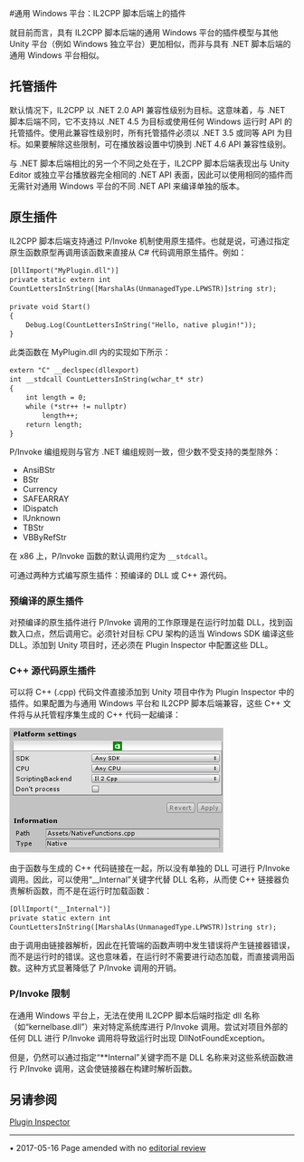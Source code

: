 #通用 Windows 平台：IL2CPP 脚本后端上的插件

就目前而言，具有 IL2CPP 脚本后端的通用 Windows 平台的插件模型与其他 Unity 平台（例如 Windows 独立平台）更加相似，而非与具有 .NET 脚本后端的通用 Windows 平台相似。

## 托管插件

默认情况下，IL2CPP 以 .NET 2.0 API 兼容性级别为目标。这意味着，与 .NET 脚本后端不同，它不支持以 .NET 4.5 为目标或使用任何 Windows 运行时 API 的托管插件。使用此兼容性级别时，所有托管插件必须以 .NET 3.5 或同等 API 为目标。如果要解除这些限制，可在播放器设置中切换到 .NET 4.6 API 兼容性级别。

与 .NET 脚本后端相比的另一个不同之处在于，IL2CPP 脚本后端表现出与 Unity Editor 或独立平台播放器完全相同的 .NET API 表面，因此可以使用相同的插件而无需针对通用 Windows 平台的不同 .NET API 来编译单独的版本。

## 原生插件

IL2CPP 脚本后端支持通过 P/Invoke 机制使用原生插件。也就是说，可通过指定原生函数原型再调用该函数来直接从 C# 代码调用原生插件。例如：

    [DllImport("MyPlugin.dll")]
    private static extern int CountLettersInString([MarshalAs(UnmanagedType.LPWSTR)]string str);

    private void Start()
    {
        Debug.Log(CountLettersInString("Hello, native plugin!"));
    }
    
此类函数在 MyPlugin.dll 内的实现如下所示：

    extern "C" __declspec(dllexport)
    int __stdcall CountLettersInString(wchar_t* str)
    {
        int length = 0;
        while (*str++ != nullptr)
            length++;
        return length;
    }

P/Invoke 编组规则与官方 .NET 编组规则一致，但少数不受支持的类型除外：

* AnsiBStr
* BStr
* Currency
* SAFEARRAY
* IDispatch
* IUnknown
* TBStr
* VBByRefStr

在 x86 上，P/Invoke 函数的默认调用约定为 ``__stdcall``。

可通过两种方式编写原生插件：预编译的 DLL 或 C++ 源代码。

### 预编译的原生插件

对预编译的原生插件进行 P/Invoke 调用的工作原理是在运行时加载 DLL，找到函数入口点，然后调用它。必须针对目标 CPU 架构的适当 Windows SDK 编译这些 DLL。添加到 Unity 项目时，还必须在 Plugin Inspector 中配置这些 DLL。

### C++ 源代码原生插件

可以将 C++ (.cpp) 代码文件直接添加到 Unity 项目中作为 Plugin Inspector 中的插件。如果配置为与通用 Windows 平台和 IL2CPP 脚本后端兼容，这些 C++ 文件将与从托管程序集生成的 C++ 代码一起编译：

![](../uploads/Main/NativeFunctions.png) 

由于函数与生成的 C++ 代码链接在一起，所以没有单独的 DLL 可进行 P/Invoke 调用。因此，可以使用“__Internal”关键字代替 DLL 名称，从而使 C++ 链接器负责解析函数，而不是在运行时加载函数：

    [DllImport("__Internal")]
    private static extern int CountLettersInString([MarshalAs(UnmanagedType.LPWSTR)]string str);

由于调用由链接器解析，因此在托管端的函数声明中发生错误将产生链接器错误，而不是运行时的错误。这也意味着，在运行时不需要进行动态加载，而直接调用函数。这种方式显著降低了 P/Invoke 调用的开销。

### P/Invoke 限制

在通用 Windows 平台上，无法在使用 IL2CPP 脚本后端时指定 dll 名称（如“kernelbase.dll”）来对特定系统库进行 P/Invoke 调用。尝试对项目外部的任何 DLL 进行 P/Invoke 调用将导致运行时出现 DllNotFoundException。

但是，仍然可以通过指定“**Internal”关键字而不是 DLL 名称来对这些系统函数进行 P/Invoke 调用，这会使链接器在构建时解析函数。

## 另请参阅

[Plugin Inspector](PluginInspector.html "Plugin Inspector")

---
<span class="page-edit">• 2017-05-16  Page amended with no [editorial review](DocumentationEditorialReview.html)
</span><br/>
